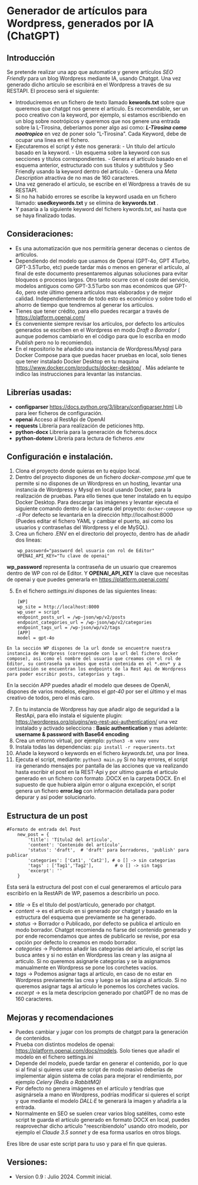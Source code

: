 ﻿# Generador de artículos para Wordpress, generados por IA (ChatGPT)

## Introducción

Se pretende realizar una app que automatice y genere artículos *SEO Friendly* para un blog Wordpress mediante IA, usando Chatgpt. Una vez generado dicho artículo se escribirá en el Wordpress a través de su RESTAPI.
El proceso será el siguiente:

 - Introduciremos en un fichero de texto llamado **kewords.txt** sobre que queremos que chatgpt nos genere el articulo. Es recomendable, ser un poco creativo con la keyword, por ejemplo, si estamos escribiendo en un blog sobre nootrópicos y queremos que nos genere una entrada sobre la L-Tirosina, deberíamos poner algo asi como: ***L-Tirosina como nootropico*** en vez de poner solo "L-Tirosina". Cada Keyword, debe de ocupar una linea en el fichero.
 - Ejecutaremos el script y éste nos generará:
		 - Un título del artículo basado en la keyword.
		 - Un esquema sobre la keyword con sus secciones y títulos correspondientes.
		 - Genera el artículo basado en el esquema anterior, estructurado con sus títulos y subtítulos y Seo Friendly usando la keyword dentro del articulo.
		 - Genera una *Meta Description* atractiva de no mas de 160 caracteres.
 - Una vez generado el articulo, se escribe en el Wordpress a través de su RESTAPI.
 - Si no ha habido errores se escribe la keyword usada en un fichero llamado: **usedkeywords.txt** y se elimina de **keywords.txt** .
 - Y pasaría a la siguiente keyword del fichero kywords.txt, así hasta que se haya finalizado todas.

## Consideraciones:

 - Es una automatización que nos permitiría generar decenas o cientos de artículos.
 - Dependiendo del modelo que usamos de Openai (GPT-4o, GPT 4Turbo, GPT-3.5Turbo, etc) puede tardar más o menos en generar el artículo, al final de este documento presentaremos algunas soluciones para evitar bloqueos o procesos largos. Otro tanto ocurre con el coste del servicio, modelos antiguos como GPT-3.5Turbo son mas económicos que GPT-4o, pero este último genera artículos mas elaborados y de mejor calidad. Independientemente de  todo esto es económico y sobre todo el ahorro de tiempo que tendremos al generar los artículos.
 - Tienes que tener crédito, para ello puedes recargar a través de https://platform.openai.com/
 - Es conveniente siempre revisar los artículos, por defecto los artículos generados se escriben en el Wordpress en modo *Draft o Borrador* ( aunque podemos cambiarlo en el código para que lo escriba en modo *Publish* pero no lo recomiendo).
 - En el repositorio he añadido una instancia de Wordpress/Mysql para Docker Compose para que puedas hacer pruebas en local, solo tienes que tener instalado Docker Desktop en tu maquina https://www.docker.com/products/docker-desktop/ . Más adelante te indico las instrucciones para levantar las instancias.

## Librerías usadas:

 - **configparser** https://docs.python.org/3/library/configparser.html Lib para leer ficheros de configuración.
 - **openai** Acceso al RestApi de OpenAI
 - **requests** Librería para realización de peticiones http.
 - **python-docx** Librería para la generación de ficheros.docx
 - **python-dotenv** Librería para lectura de ficheros .env

## Configuración e instalación.

 1. Clona el proyecto donde quieras en tu equipo local.
 2. Dentro del proyecto dispones de un fichero *docker-compose.yml* que te permite si no dispones de un Wordpress en un hosting, levantar una instancia de Wordpress y Mysql en local usando Docker, para la realización de pruebas. Para ello tienes que tener instalado en tu equipo Docker Desktop. Para descargar las imágenes y levantar ejecuta el siguiente comando dentro de la carpeta del proyecto:  `docker-compose up -d` Por defecto se levantaría en la dirección http://localhost:8000  (Puedes editar el fichero YAML y cambiar el puerto, asi como los usuarios y contraseñas del Wordpress y el de MySQL).
 3. Crea un fichero .ENV en el directorio del proyecto, dentro has de añadir dos lineas:

```
    wp_password="password del usuario con rol de Editor"     
    OPENAI_API_KEY="Tu clave de openai"
```   
**wp_password** representa la contraseña de un usuario que crearemos 		dentro de WP con rol de Editor. Y **OPENAI_API_KEY** la clave que necesitas de openai y que puedes generarla en https://platform.openai.com/

 5. En el fichero *settings.ini* dispones de las siguientes lineas:

```
    [WP]
    wp_site = http://localhost:8000
    wp_user = script
    endpoint_posts_url = /wp-json/wp/v2/posts
    endpoint_categories_url = /wp-json/wp/v2/categories
    endpoint_tags_url = /wp-json/wp/v2/tags
    [APP]
    model = gpt-4o
```
    
	En la sección WP dispones de la url donde se encuentre nuestra instancia de Wordpress (corresponde con la url del fichero docker compose), asi como el nombre del usuario que creamos con el rol de Editor, su contraseña ya vimos que está contenida en el *.env* y a continuación se encuentran los endpoints de la Rest Api de Wordpress para poder escribir posts, categorías y tags.
En la sección APP puedes añadir el modelo que desees de OpenAI, dispones de varios modelos, elegimos el *gpt-40* por ser el último y el mas creativo de todos, pero el más caro. 

 7. En tu instancia de Wordpress hay que añadir algo de seguridad a la RestApi, para ello instala el siguiente plugin: https://wordpress.org/plugins/wp-rest-api-authentication/ una vez instalado y activado selecciona : **Basic authentication** y mas adelante: **username & password with Base64 encoding**
 8. Crea un entorno virtual, por ejemplo: `python3 -m venv venv`
 9. Instala todas las dependencias:  `pip install -r requeriments.txt`
 10. Añade la keyword o keywords en el fichero *keywords.txt*, una por linea.
 11. Ejecuta el script, mediante: `python3 main.py` Si no hay errores, el script ira generando mensajes por pantalla de las acciones que va realizando hasta escribir el post en la REST-Api y por ultimo guarda el articulo generado en un fichero con formato .DOCX en la carpeta DOCX. En el supuesto de que hubiera algún error o alguna excepción, el script genera un fichero **error.log** con información detallada para poder depurar y así poder solucionarlo.

## Estructura de un post

    #Formato de entrada del Post
        new_post = {
	        'title': 'Título2 del artículo',
	        'content': 'Contenido del artículo',
	        'status': 'draft',  # 'draft' para borradores, 'publish' para publicar
	        'categories': ['Cat1', 'Cat2'], # o [] -> sin categorias
	        'tags' : ['Tag1','Tag2'],        # o [] -> sin tags
	        'excerpt': ''
        }
   Esta será la estructura del post con el cual generaremos el articulo para escribirlo en la RestAPi de WP, pasemos a describirlo un poco.
   

 - *title* -> Es el titulo del post/artículo, generado por chatgpt.
 - *content* -> es el artículo en si generado por chatgpt y basado en la estructura del esquema que previamente se ha generado.
 - *status* -> Borrador o Publicado, por defecto se publica el artículo en modo borrador. Chatgpt recomienda no fiarse del contenido generado y por ende recomendamos que antes de publicarlo se revise, por esa opción por defecto lo creamos en modo borrador.
 - *categories* -> Podemos añadir las categorías del articulo, el script las busca antes y si no están en Wordpress las crean y las asigna al articulo. Si no queremos asignarle categorías y se la asignamos manualmente en Wordpress se pone los corchetes vacíos.
 - *tags* -> Podemos asignar tags al articulo, en caso de no estar en Wordpress previamente las crea y luego se las asigna al articulo. Si no queremos asignar tags al artículo le ponemos los corchetes vacíos.
 - *excerpt* -> es la meta descripcion generado por chatGPT de no mas de 160 caracteres.

## Mejoras y recomendaciones

 - Puedes cambiar y jugar con los prompts de chatgpt para la generación de contenidos.
 - Prueba con distintos modelos de openai: https://platform.openai.com/docs/models. Solo tienes que añadir el modelo en el fichero settings.ini
 - Depende del modelo, puede tardar en generar el contenido, por lo que si al final si quieres usar este script de modo masivo deberías de implementar algún sistema de colas para mejorar el rendimiento, por ejemplo *Celery (Redis o RabbitMQ)*
 - Por defecto no genera imágenes en el artículo y tendrías que asignársela a mano en Wordpress, podrías modificar si quieres el script y que mediante el modelo *DALL·E* te generará la imagen y añadirla a la entrada.
 - Normalmente en SEO se suelen crear varios blog satélites, como este script te guarda el artículo generado en formato DOCX en local, puedes reaprovechar dicho artículo "reescribiendolo" usando otro modelo, por ejemplo el *Claude 3.5 sonnet* y de esa forma usarlos en otros blogs.

Eres libre de usar este script para tu uso y para el fin que quieras.

## Versiones:

 - Version 0.9 : Julio 2024. Commit inicial.
